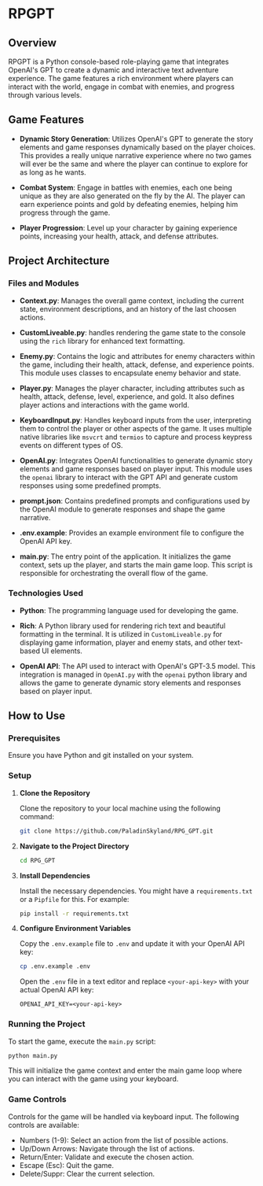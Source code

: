 # RPGPT

## Overview

RPGPT is a Python console-based role-playing game that integrates OpenAI's GPT to create a dynamic and interactive text adventure experience. The game features a rich environment where players can interact with the world, engage in combat with enemies, and progress through various levels.

## Game Features

- **Dynamic Story Generation**: Utilizes OpenAI's GPT to generate the story elements and game responses dynamically based on the player choices. This provides a really unique narrative experience where no two games will ever be the same and where the player can continue to explore for as long as he wants.
  
- **Combat System**: Engage in battles with enemies, each one being unique as they are also generated on the fly by the AI. The player can earn experience points and gold by defeating enemies, helping him progress through the game.
  
- **Player Progression**: Level up your character by gaining experience points, increasing your health, attack, and defense attributes.

## Project Architecture

### Files and Modules

- **Context.py**: Manages the overall game context, including the current state, environment descriptions, and an history of the last choosen actions.

- **CustomLiveable.py**: handles rendering the game state to the console using the `rich` library for enhanced text formatting.

- **Enemy.py**: Contains the logic and attributes for enemy characters within the game, including their health, attack, defense, and experience points. This module uses classes to encapsulate enemy behavior and state.

- **Player.py**: Manages the player character, including attributes such as health, attack, defense, level, experience, and gold. It also defines player actions and interactions with the game world.

- **KeyboardInput.py**: Handles keyboard inputs from the user, interpreting them to control the player or other aspects of the game. It uses multiple native libraries like `msvcrt` and `termios` to capture and process keypress events on different types of OS.

- **OpenAI.py**: Integrates OpenAI functionalities to generate dynamic story elements and game responses based on player input. This module uses the `openai` library to interact with the GPT API and generate custom responses using some predefined prompts.

- **prompt.json**: Contains predefined prompts and configurations used by the OpenAI module to generate responses and shape the game narrative.

- **.env.example**: Provides an example environment file to configure the OpenAI API key.

- **main.py**: The entry point of the application. It initializes the game context, sets up the player, and starts the main game loop. This script is responsible for orchestrating the overall flow of the game.


### Technologies Used

- **Python**: The programming language used for developing the game.
  
- **Rich**: A Python library used for rendering rich text and beautiful formatting in the terminal. It is utilized in `CustomLiveable.py` for displaying game information, player and enemy stats, and other text-based UI elements.
  
- **OpenAI API**: The API used to interact with OpenAI's GPT-3.5 model. This integration is managed in `OpenAI.py` with the `openai` python library and allows the game to generate dynamic story elements and responses based on player input.

## How to Use

### Prerequisites

Ensure you have Python and git installed on your system.

### Setup

1. **Clone the Repository**

   Clone the repository to your local machine using the following command:

   ```sh
   git clone https://github.com/PaladinSkyland/RPG_GPT.git
   ```

2. **Navigate to the Project Directory**

   ```sh
   cd RPG_GPT
   ```

3. **Install Dependencies**

   Install the necessary dependencies. You might have a `requirements.txt` or a `Pipfile` for this. For example:

   ```sh
   pip install -r requirements.txt
   ```

4. **Configure Environment Variables**

   Copy the `.env.example` file to `.env` and update it with your OpenAI API key:

   ```sh
   cp .env.example .env
   ```

   Open the `.env` file in a text editor and replace `<your-api-key>` with your actual OpenAI API key:

   ```env
   OPENAI_API_KEY=<your-api-key>
   ```

### Running the Project

To start the game, execute the `main.py` script:

```sh
python main.py
```

This will initialize the game context and enter the main game loop where you can interact with the game using your keyboard.

### Game Controls

Controls for the game will be handled via keyboard input. The following controls are available:
- Numbers (1-9): Select an action from the list of possible actions.
- Up/Down Arrows: Navigate through the list of actions.
- Return/Enter: Validate and execute the chosen action.
- Escape (Esc): Quit the game.
- Delete/Suppr: Clear the current selection.
